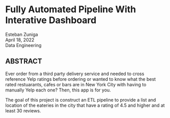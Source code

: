 # Fully Automated Pipeline With Interative Dashboard

Esteban Zuniga <br>
April 18, 2022 <br>
Data Engineering

## ABSTRACT

Ever order from a third party delivery service and needed to cross reference Yelp ratings before ordering or wanted to know what the best rated restuarants, cafes or bars are in New York City with having to manually Yelp each one? Then, this app is for you. 

The goal of this project is construct an ETL pipeline to provide a list and location of the eateries in the city that have a rating of 4.5 and higher and at least 30 reviews. 
